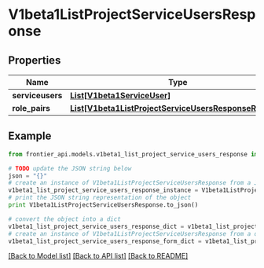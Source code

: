 # V1beta1ListProjectServiceUsersResponse


## Properties
Name | Type | Description | Notes
------------ | ------------- | ------------- | -------------
**serviceusers** | [**List[V1beta1ServiceUser]**](V1beta1ServiceUser.md) |  | [optional] 
**role_pairs** | [**List[V1beta1ListProjectServiceUsersResponseRolePair]**](V1beta1ListProjectServiceUsersResponseRolePair.md) |  | [optional] 

## Example

```python
from frontier_api.models.v1beta1_list_project_service_users_response import V1beta1ListProjectServiceUsersResponse

# TODO update the JSON string below
json = "{}"
# create an instance of V1beta1ListProjectServiceUsersResponse from a JSON string
v1beta1_list_project_service_users_response_instance = V1beta1ListProjectServiceUsersResponse.from_json(json)
# print the JSON string representation of the object
print V1beta1ListProjectServiceUsersResponse.to_json()

# convert the object into a dict
v1beta1_list_project_service_users_response_dict = v1beta1_list_project_service_users_response_instance.to_dict()
# create an instance of V1beta1ListProjectServiceUsersResponse from a dict
v1beta1_list_project_service_users_response_form_dict = v1beta1_list_project_service_users_response.from_dict(v1beta1_list_project_service_users_response_dict)
```
[[Back to Model list]](../README.md#documentation-for-models) [[Back to API list]](../README.md#documentation-for-api-endpoints) [[Back to README]](../README.md)



